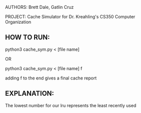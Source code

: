 AUTHORS: Brett Dale, Gatlin Cruz

PROJECT: Cache Simulator for Dr. Kreahling's CS350 Computer Organization

HOW TO RUN:
-------------
python3 cache_sym.py < [file name] 

OR

python3 cache_sym.py < [file name] f

adding f to the end gives a final cache report

EXPLANATION:
-------------
The lowest number for our lru represents the least recently used 